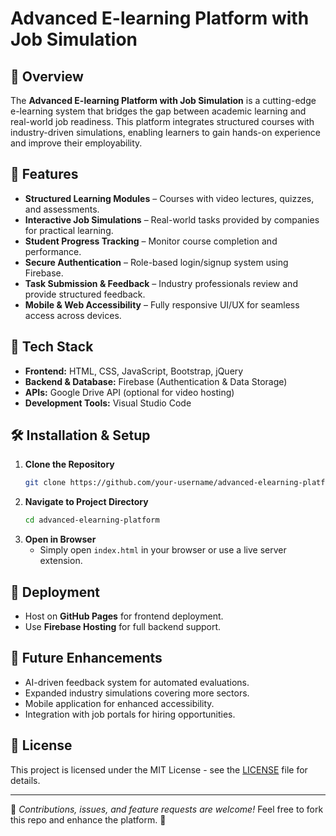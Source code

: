 # Advanced E-learning Platform with Job Simulation

## 📌 Overview
The **Advanced E-learning Platform with Job Simulation** is a cutting-edge e-learning system that bridges the gap between academic learning and real-world job readiness. This platform integrates structured courses with industry-driven simulations, enabling learners to gain hands-on experience and improve their employability.

## 🚀 Features
- **Structured Learning Modules** – Courses with video lectures, quizzes, and assessments.
- **Interactive Job Simulations** – Real-world tasks provided by companies for practical learning.
- **Student Progress Tracking** – Monitor course completion and performance.
- **Secure Authentication** – Role-based login/signup system using Firebase.
- **Task Submission & Feedback** – Industry professionals review and provide structured feedback.
- **Mobile & Web Accessibility** – Fully responsive UI/UX for seamless access across devices.

## 🔧 Tech Stack
- **Frontend:** HTML, CSS, JavaScript, Bootstrap, jQuery
- **Backend & Database:** Firebase (Authentication & Data Storage)
- **APIs:** Google Drive API (optional for video hosting)
- **Development Tools:** Visual Studio Code


## 🛠 Installation & Setup
1. **Clone the Repository**
   ```sh
   git clone https://github.com/your-username/advanced-elearning-platform.git
   ```
2. **Navigate to Project Directory**
   ```sh
   cd advanced-elearning-platform
   ```
3. **Open in Browser**
   - Simply open `index.html` in your browser or use a live server extension.

## 🚀 Deployment
- Host on **GitHub Pages** for frontend deployment.
- Use **Firebase Hosting** for full backend support.

## 📌 Future Enhancements
- AI-driven feedback system for automated evaluations.
- Expanded industry simulations covering more sectors.
- Mobile application for enhanced accessibility.
- Integration with job portals for hiring opportunities.

## 📄 License
This project is licensed under the MIT License - see the [LICENSE](LICENSE) file for details.

---
🌟 *Contributions, issues, and feature requests are welcome!* Feel free to fork this repo and enhance the platform. 🚀

